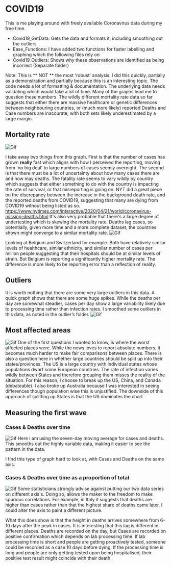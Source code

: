 # COVID19 
This is me playing around with freely available Coronavirus data during my free time. 

 - Covid19_GetData: Gets the data and formats it, including smoothing out the outliers
 - Ease_Functions: I have added two functions for faster labelling and graphing which the following files rely on
 - Covid19_Outliers:  Shows why these observations are identified as being incorrect (Separate folder)
 
 Note:  This is ** NOT ** the most 'robust' analysis. I did this quickly, partially as a demonstration and partially because this is an interesting topic. The code needs a lot of formatting & documentation.  The underlying data needs validating which would take a lot of time. Many of the graphs lead me to question these numbers.  The wildly different mortality rate data so far suggests that either there are massive healthcare or genetic differences between neighbouring countries, or (much more likely) reported Deaths and Case numbers are inaccurate, with both sets likely underestimated by a large margin.  
 
## Mortality rate
![Gif](https://raw.githubusercontent.com/michaelhawley/Demo/master/R/graphs/CovidGif.gif)

I take away two things from this graph.  First is that the number of cases has grown **really** fast which aligns with how I perceived the reporting, moving from 'no big deal' to large numbers of cases seemly overnight.
The second is that there must be a lot of uncertainty about how many cases there are and how may deaths. The fatality rate seems to vary wildly by country which suggests that either something to do with the country is impacting the rate of survival, or that misreporting is going on. 
NYT did a great piece on the discrepancy between the increase in the background death rate, and the reported deaths from COVID19, suggesting that many are dying from COVID19 without being listed as so. 
https://www.nytimes.com/interactive/2020/04/21/world/coronavirus-missing-deaths.html
It's also very probable that there's a large degree of undertesting which is skewing the mortality rate. 
Deaths lag cases, so potentially, given more time and a more complete dataset, the countries shown might converge to a similar mortality rate. 
 ![Gif](https://github.com/michaelhawley/Demo/blob/master/R/graphs/Graph2.png)
 
Looking at Belgium and Switzerland for example. Both have relatively similar levels of healthcare, similar ethnicity, and similar number of cases per million people suggesting that their hospitals should be at similar levels of strain. But Belgium is reporting a significantly higher mortality rate. The difference is more likely to be reporting error than a reflection of reality. 
  
## Outliers
It is worth nothing that there are some very large outliers in this data. A quick graph shows that there are some huge spikes. While the deaths per day are somewhat steadier, cases per day show a large variability likely due to processing time rather than infection rates. I smoothed some outliers in this data, as noted in the outlier’s folder. 
![Gif](https://raw.githubusercontent.com/michaelhawley/Demo/master/R/outliers/graphs/Initial_Graph.png)

## Most affected areas
![Gif](https://raw.githubusercontent.com/michaelhawley/Demo/master/R/graphs/Graph1.png)
One of the first questions I wanted to know, is where the worst affected places were. 
While the news loves to report absolute numbers, it becomes much harder to make fair comparisons between places. 
There is also a question here in whether large countries should be split up into their states/provinces. The US is a large country with individual states whose populations dwarf some European countries.  The rate of infection varies wildly between States and therefore grouping them misses the reality of the situation. For this reason, I choose to break up the US, China, and Canada (debateable). I also broke up Australia because I was interested in seeing differences though population wise this is unjustified. 
The downside of this approach of splitting up States is that the US dominates the chart. 
## Measuring the first wave
### Cases & Deaths over time
![Gif](https://raw.githubusercontent.com/michaelhawley/Demo/master/R/graphs/Graph4.png)
Here I am using the seven-day moving average for cases and deaths.  This smooths out the highly variable data, making it easier to see the pattern in the data. 

I find this type of graph hard to look at, with Cases and Deaths on the same axis. 

### Cases & Deaths over time as a proportion of total
![Gif](https://raw.githubusercontent.com/michaelhawley/Demo/master/R/graphs/Graph5.png)
Some statisticians strongly advise against putting our two data series on different axis's.  Doing so, allows the maker to the freedom to make spurious correlations. 
For example, in Italy it suggests that deaths are higher than cases rather than that the highest share of deaths came later.  I could alter the axis to paint a different picture. 

What this does show is that the height in deaths arrives somewhere from 6-10 days after the peak in cases. It is interesting that this lag is different in different places. 
Deaths are recorded on the day, but Cases are recorded on positive confirmation which depends on lab processing time. 
If lab processing time is short and people are getting proactively tested, someone could be recorded as a case 10 days before dying. If the processing time is long and people are only getting tested upon being hospitalised, their positive test result might coincide with their death. 

